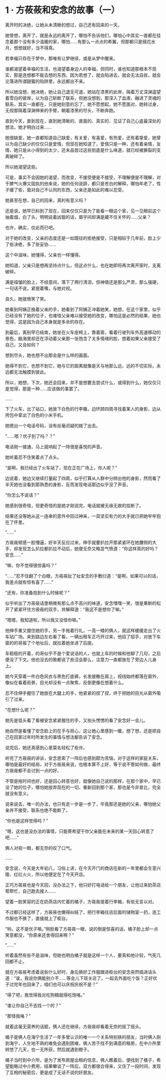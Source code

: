 # 1 · 方莜莜和安念的故事（一）

离开时的决绝，让她从未清晰的想过，自己还有回来的一天。

她曾想，离开了，就是永远的离开了，哪怕不告诉他们，哪怕心中其实一直都在挂念着那个没有多少温暖的家，哪怕……有那么一点点的希翼，但那都只是镜花水月，想想就好，当不得真。

若幸福只存在于梦中，那唯有让梦继续，或是从梦中醒来。

谁都渴望着幸福的生活，也渴望着身边人的幸福，但同时，谁也知道那根本不现实，那是连想都不能去想的东西，因为若想了，就会陷进去，就会无法自拔，就会沦落进所谓甜蜜的陷阱里，永远都出不来。

所以她没想，她决绝，她让自己退无可退，她站在漆黑的此岸，隔着万丈深渊遥望着雪白的彼岸，以为自己斩断了联系，但她没想到，那深入了血液、融进了灵魂的联系，其实一直都在，只是她刻意的忘了，她不愿想起，她不愿面对，她转过身，无视那隔着深渊伸来的手臂，朝着漆黑的尽头，不断奔跑。

直到今天，直到现在，直到她清晰的、直面的、真实的、见证了自己心底最深处的想法，她才明白过来……

她很缺爱，她一直都知道自己缺爱，有关爱，有喜爱，有热爱，还有着挚爱，她曾以为自己缺少的仅仅只是爱情，但现在她知道了，爱情只是一种，还有着亲情，友情，她只是从小得到的太少，还未品尝过这些到底是什么味道，就已经被撕裂的支离破碎了。

所以她渴望这些。

可是，事实不会因她的渴望，而改变，不接受便是不接受，不理解便是不理解，对于脾气火爆又固执的他来说，她的任何说辞，都只是苍白的解释，哪怕年老了，性子缓了些，面对自己不认同的东西，父亲还是如此的难以忍受。

她甚至在想，自己的回来，真的有意义吗？

还是说，她早已料到了现在，回来仅仅只是为了能看一眼这个家，见一见眼前这个抽着烟，白了头，明明说着凶狠的话，眉宇间却满是藏不住关怀的……父亲？

也许，确实，仅此而已吧。

对于她的改变，父亲的态度还是一如既往的拒绝接受，只是相较于几年前，脸上少了些决绝，多了些妥协……

这个中滋味，她懂得，父亲也一样懂得。

她知道，父亲只是想再坚持点什么，但这点什么，也在她即将再次离开家时，支离破碎。

满是褶皱的脸上，不经意间，落下了两行清泪，但神情还是那么严肃，那么强硬，一句话不说，紧抿着嘴，与她对视。

良久，她抿唇笑了笑。

她看到阿姨正挽着父亲的手，她看到了阿姨正冲着她笑，她想，在这个家里，似乎已经没有了她的位子，也难怪父亲难以接受她的改变，哪怕这是必然的结果，她也觉得，这是因为自己本身就是多余的存在。

到最后，离别早已结束，她坐在火车座椅上，靠着窗，看着行驶列车外高速移动的景色，脑海里却还在浮动着父亲那一张饱含了太多情绪的脸，想着如果父亲接受了自己，又会如何？

想到尽头，她也想不出那会是什么样的画面。

她得不到它，也想不到它，她与它的距离就像是天与地那么远，远的不切实际，永远都无法触摸到彼此。

所以，她想，下次，她还会回来，并不是想要去尝试什么，或得到什么，她仅仅只是觉得，那是一种……应该做的事罢了。

……

下了火车，出了站口，她放下白色的行李箱，边环顾四周寻找着某人的身影，边从挎包中拿出了白色的小米手机。

她摁出一个电话号码，没有丝毫迟疑的拨了出去。

“……喂？优子到了吗？？”

电话刚一接通，马上就响起了一阵很是喜悦的声音。

她听着忍不住笑着点了点头。

“是啊，我已经出了火车站了，现在正在广场上，你人呢？”

边说着，她边又继续打量起了四周，似乎打算从人群中分辨出他的身影，然而看了半天她也没看到那熟悉的身影，反而发现电话那边似乎没了声音。

“你怎么不说话？”

她感到很奇怪，但更奇怪的是她才刚说完，电话就被无缘无故的挂断了。

结果还没等她从这一连串的意外中回过神来，一双坚实有力的大手就已把她牢牢抱在了怀里。

“……”

方莜莜顿感一脸懵逼，好半天反应过来，伸手就要扒拉开那紧紧环在她腰侧的大手，却发现怎么扒拉都扒拉不动后，她便无奈又略显气愤道：“你这样真的好吗？安念……”

“嘛，你不觉得很惊喜吗？”

“……”忍不住翻了个白眼，方莜莜扯了扯安念的手敷衍道：“是啊，如果可以的话，我差点就有惊有喜了……”

“还有，你准备抱到什么时候呢？”

似乎听出了方莜莜话里稍微有那么点不高兴的味道，安念嘿嘿一笑，很是果断的松开了紧紧环住方莜莜的双手，并解释道：“我这不是想你了嘛。”

“嗯嗯，我知道啦，所以我又没怪你嘛。”

他伸手重又握住她的手，另一手拖着行礼，一高一矮的俩人，就这样缓缓走出了火车站广场。来到路边左右看了看，一辆出租车正巧开过来，他招了招手，对放下车窗的的哥报了个地址后，就拉着她坐进了后座。

车稳稳的开着，的哥似乎不是个爱说话的人，也就上车的时候和他聊了几句，之后便没了下文。他也没去的歌都说了些涩会那么，注意力一直都放在了旁边人儿身上。

她今天穿着一件白色风衣与黑色打底裤，长发披散在肩上，视线始终都落在窗外，像似在看着街景，目光却没有一点聚焦，反倒更像在想着什么。

忍不住伸手握住了她放在大腿上的手，他紧紧的捏了捏，终于把她的目光从窗外吸引了过来。

“在想什么呢？”

她先是低头看了看被安念紧紧握住的手，又抬头愣愣的看了安念好一会儿。

她自然是看懂了安念脸上的在乎与担心，这让她心里感到一暖，想了想，还是把自己在回家过年时所发生的事情与想法都告诉了安念。

说完后，她还真感到心里莫名轻松了些许。

听完了方莜莜的讲诉，安念思索了一阵后也感到颇为苦恼，对于这样的家庭关系，哪怕是最好的结局，对于方莜莜来说，也根本算不上好，等于说不管如何做，最终方莜莜都不会讨到一点的好。

不管是拖时间也好，还是回心转意也好，就像她自己说的那样，在那个家中，早已没了她的位子，哪怕她放弃现在的一切，重新回到那个家，那也是今非昔比，完全就没有意义。

说来说去，唯一的办法，也只有走一步是一步了，毕竟那还是她的父亲，哪怕她父亲并不接受，联系也绝不能断了。

“你也是这样觉得吗？”

“嗯，这也是没办法的事情，只能寄希望于你父亲能在未来的某一天回心转意了吧……”

俩人对视一眼，都无奈的叹了口气。

……

安念说，今天是大年初八，习俗上讲，在今天开门的商店在新的一年里都会生意兴隆、红红火火，所以他便定在了今天开店。

正巧方莜莜也是今天回，没办法之下，他只好打电话给一个朋友，让他过来奶茶店帮帮忙，自己跑去接人……

望着一脸笑容的正在奶茶店内忙着的橘子，方莜莜提着行李箱，有些无言以对。

不过都已经这样了，方莜莜也懒得纠结了，把行李箱往店后面的储物室一扔，连工作服也不换了，直接就上了柜台。

“哟，这不是优子嘛。”侧脸看了方莜莜一眼，说的倒是惊喜的话，橘子脸上却一点笑意都没，“你原来还舍得回来啊？”

“……”

听着虽然有些不是滋味，但她也明白橘子就是这样一个人，要真和他计较，气死几回都不止。

就在方莜莜考虑着说些什么好时，身后换好工作服跟进柜台的安念突然插进话头道：“诶，我说你俩能别介不……等会儿下班关店了，一起去外面吃个饭？正好优子过完年也回来了，咱们也可以庆祝庆祝不是？”

“得了吧，我觉得我光吃狗粮就得吃饱咯。”

“谁让你自己不去找一个的？”

“那怪我咯？”

就着这毫无营养的话题，俩人还在继续，方莜莜却看着无奈的摇了摇头。

橘子是俩人在海宁生活了一年多里认识的唯一一个关系特别铁的朋友，当时俩人刚到海宁，人生地不熟的难免会遇到困难，俩人苦于找不到满意的租房，在中介所里转悠了几天，也一无所获，然后就遇到橙子。

橘子当时到中介所，是为了发布房屋出租的信息，俩人瞧着后，便找到了橘子，希望能略过中介费用，结果攀谈了一阵后，双方都很合得来，又住了一段时间，发现了互相的秘密后，更是成了无话不说的好朋友。
